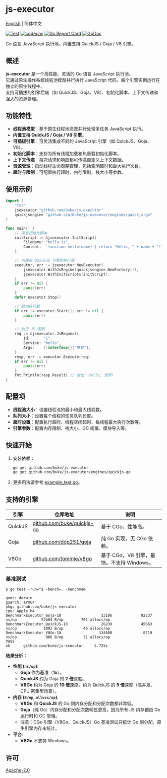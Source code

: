 # js-executor
[English](README.md) | 简体中文

[![Test](https://github.com/buke/js-executor/workflows/Test/badge.svg)](https://github.com/buke/js-executor/actions?query=workflow%3ATest)
[![codecov](https://codecov.io/gh/buke/js-executor/graph/badge.svg?token=dEKb74zdFq)](https://codecov.io/gh/buke/js-executor)
[![Go Report Card](https://goreportcard.com/badge/github.com/buke/js-executor)](https://goreportcard.com/report/github.com/buke/js-executor)
[![GoDoc](https://pkg.go.dev/badge/github.com/buke/js-executor?status.svg)](https://pkg.go.dev/github.com/buke/js-executor?tab=doc)

Go 语言 JavaScript 执行池，内置支持 QuickJS / Goja / V8 引擎。

## 概述

**js-executor** 是一个高性能、灵活的 Go 语言 JavaScript 执行池。  
它通过原生操作系统线程池模型并行执行 JavaScript 代码，每个引擎实例运行在独立的原生线程中。  
支持可插拔的引擎后端（如 QuickJS、Goja、V8）、初始化脚本、上下文传递和强大的资源管理。

## 功能特性

- **线程池模型**：基于原生线程池高效并行处理多任务 JavaScript 执行。
- **内置支持 QuickJS / Goja / V8 引擎**。
- **可插拔引擎**：可灵活集成不同的 JavaScript 引擎（如 QuickJS、Goja、V8）。
- **初始化脚本**：支持为所有线程加载和热重载初始化脚本。
- **上下文传递**：每次请求和响应都可传递自定义上下文数据。
- **资源管理**：自动线程生命周期管理，包括空闲超时和最大执行次数。
- **超时与限制**：可配置执行超时、内存限制、栈大小等参数。

## 使用示例

```go
import (
    "fmt"
    jsexecutor "github.com/buke/js-executor"
    quickjsengine "github.com/buke/js-executor/engines/quickjs-go"
)

func main() {
    // 准备初始化脚本
    initScript := &jsexecutor.InitScript{
        FileName: "hello.js",
        Content:  `function hello(name) { return "Hello, " + name + "!"; }`,
    }

    // 创建带 QuickJS 引擎的执行器
    executor, err := jsexecutor.NewExecutor(
        jsexecutor.WithJsEngine(quickjsengine.NewFactory()),
        jsexecutor.WithInitScripts(initScript),
    )
    if err != nil {
        panic(err)
    }
    defer executor.Stop()

    // 启动执行器
    if err := executor.Start(); err != nil {
        panic(err)
    }

    // 执行 JS 函数
    req := &jsexecutor.JsRequest{
        Id:      "1",
        Service: "hello",
        Args:    []interface{}{"世界"},
    }
    resp, err := executor.Execute(req)
    if err != nil {
        panic(err)
    }
    fmt.Println(resp.Result) // 输出: Hello, 世界!
}
```

## 配置项

- **线程池大小**：设置线程池的最小和最大线程数。
- **队列大小**：设置每个线程的任务队列长度。
- **超时设置**：配置执行超时、线程空闲超时、每线程最大执行次数等。
- **引擎参数**：配置内存限制、栈大小、GC 阈值、模块导入等。

## 快速开始

1. 安装依赖：
    ```sh
    go get github.com/buke/js-executor
    go get github.com/buke/js-executor/engines/quickjs-go
    ```

2. 更多用法请参考 [example_test.go](./example_test.go)。

## 支持的引擎

| 引擎    | 仓库地址                                                           | 说明                                         |
|---------|--------------------------------------------------------------------|----------------------------------------------|
| QuickJS | [github.com/buke/quickjs-go](https://github.com/buke/quickjs-go)   | 基于 CGo，性能高。                           |
| Goja    | [github.com/dop251/goja](https://github.com/dop251/goja)           | 纯 Go 实现，无 CGo 依赖。                    |
| V8Go    | [github.com/tommie/v8go](https://github.com/tommie/v8go)           | 基于 CGo，V8 引擎，最快。不支持 Windows。    |

### 基准测试
```shell
$ go test -run=^$ -bench=. -benchmem

goos: darwin
goarch: arm64
pkg: github.com/buke/js-executor
cpu: Apple M4
BenchmarkExecutor_Goja-10                  13106             92237 ns/op           52404 B/op        761 allocs/op
BenchmarkExecutor_QuickJS-10               26239             45663 ns/op            1092 B/op         46 allocs/op
BenchmarkExecutor_V8Go-10                 134680              8719 ns/op             986 B/op         31 allocs/op
PASS
ok      github.com/buke/js-executor     5.725s
```

**结果分析：**

*   **性能 (`ns/op`)**:  
    - **Goja** 作为基准（**1x**）。
    - **QuickJS** 约为 Goja 的 **2 倍**速度。
    - **V8Go** 约为 Goja 的 **10 倍**速度，约为 QuickJS 的 **5 倍**速度（高并发、CPU 密集型场景）。
*   **内存 (`B/op`, `allocs/op`)**:  
    - **V8Go** 和 **QuickJS** 的 Go 侧内存分配和分配次数都非常低。
    - **Goja**（纯 Go）内存分配和分配次数明显更高，因为所有 JS 内存都由 Go 运行时和 GC 管理。
    - 注意：CGo 引擎（V8Go、QuickJS）Go 基准测试只统计 Go 侧分配，原生引擎内存未统计。
*   **平台**:  
    - **V8Go** 不支持 Windows。

## 许可

[Apache-2.0](LICENSE)